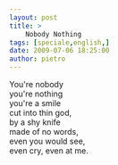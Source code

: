 ```yaml
---
layout: post
title: >
    Nobody Nothing
tags: [speciale,english,]
date: 2009-07-06 18:25:00
author: pietro
---
```

You're nobody<br/>you're nothing<br/>you're a smile<br/>cut into thin god,<br/>by a shy knife<br/>made of no words,<br/>even you would see,<br/>even cry, even at me.
